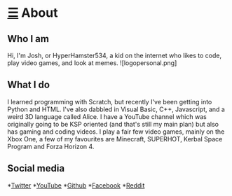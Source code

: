 # [☰](index.md) About

## Who I am
Hi, I'm Josh, or HyperHamster534, a kid on the internet who likes to code, play video games, and look at memes.
![logopersonal.png]

## What I do
I learned programming with Scratch, but recently I've been getting into Python and HTML. I've also dabbled in Visual Basic, C++, Javascript, and a weird 3D language called Alice. I have a YouTube channel which was originally going to be KSP oriented (and that's still my main plan) but also has gaming and coding videos. I play a fair few video games, mainly on the Xbox One, a few of my favourites are Minecraft, SUPERHOT, Kerbal Space Program and Forza Horizon 4.

## Social media
*[Twitter](https://twitter.com/HHamster534)
*[YouTube](https://www.youtube.com/channel/UCs6xm-dG9-NVL9UDl_kdGHQ)
*[Github](https://github.com/HyperHamster535/)
*[Facebook](https://facebook.com/hyperhamster534)
*[Reddit](https://reddit.com/r/hyperhamster534)